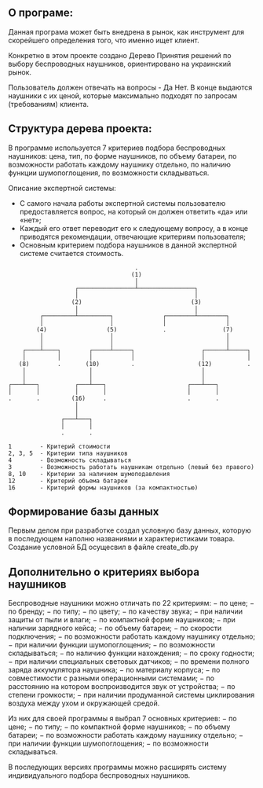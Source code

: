 ## О програме:

Данная програма может быть внедрена в рынок, как инструмент для скорейшего определения того, что именно ищет клиент.

Конкретно в этом проекте создано Дерево Принятия решений по выбору беспроводных наушников, ориентировано на украинский рынок.

Пользователь должен отвечать на вопросы - Да Нет. В конце выдаются наушники с их ценой, которые максимально подходят по запросам (требованиям) клиента.


## Структура дерева проекта:

В программе используется 7 критериев подбора беспроводных наушников: цена, тип, по форме наушников, по объему батареи, по возможности работать каждому наушнику отдельно, по наличию функции шумопоглощения, по возможности складываться.

Описание экспертной системы:
- С самого начала работы экспертной системы пользователю предоставляется вопрос, на который он должен ответить «да» или «нет»;
- Каждый его ответ переводит его к следующему вопросу, а в конце приводятся рекомендации, отвечающие критериям пользователя;
- Основным критерием подбора наушников в данной экспертной системе считается стоимость.

```text
                                    .
                                   (1)
                                    │
                   ┌────────────────┴────────────────┐
                   │                                 │
                  (2)                               (3)
                   │                                 │
         ┌─────────┴─────────┐              ┌────────┴────────┐
         │                   │              │                 │
        (4)                 (5)             .                (7)
         │                   │                                │
         │                   │                                │
    ┌────┴────┐        ┌─────┴─────┐                   ┌──────┴─────┐
    │         │        │           │                   │            │
   (8)        .       (10)         .                  (12)          .
    │                  │                               │
    │                  │                               │
┌───┴───┐          ┌───┴───┐                       ┌───┴───┐
│       │          │       │                       │       │
.       .         (16)     .                       .       .
                   │
                   │
               ┌───┴───┐
               │       │
               .       .

1        - Критерий стоимости
2, 3, 5  - Критерии типа наушников
4        - Возможность складываться
3        - Возможность работать наушникам отдельно (левый без правого)
8, 10    - Критерии за наличием шумоподавления
12       - Критерий объема батареи 
16       - Критерий формы наушников (за компактностью)
``` 


## Формирование базы данных 

Первым делом при разработке создал условную базу данных, которую в последующем наполню названиями и характеристиками товара.
Создание условной БД осущесвил в файле create_db.py


##  Дополнительно о критериях выбора наушников

Беспроводные наушники можно отличать по 22 критериям:
− по цене;
− по бренду;
− по типу;
− по цвету;
− по качеству звука;
− при наличии защиты от пыли и влаги;
− по компактной форме наушников;
− при наличии зарядного кейса;
− по объему батареи;
− по скорости подключения;
− по возможности работать каждому наушнику отдельно;
− при наличии функции шумопоглощения;
− по возможности складываться;
− по наличию функции нахождения;
− по сроку годности;
− при наличии специальных световых датчиков;
− по времени полного заряда аккумулятора наушника;
− по материалу корпуса;
− по совместимости с разными операционными системами;
− по расстоянию на котором воспроизводится звук от устройства;
− по степени громкости;
− при наличии продуманной системы циклирования воздуха между ухом и окружающей средой.

Из них для своей программы я выбрал 7 основных критериев:
− по цене;
− по типу;
− по компактной форме наушников;
− по объему батареи;
− по возможности работать каждому наушнику отдельно;
− при наличии функции шумопоглощения;
− по возможности складываться.

В последующих версиях программы можно расширять систему индивидуального подбора беспроводных наушников.